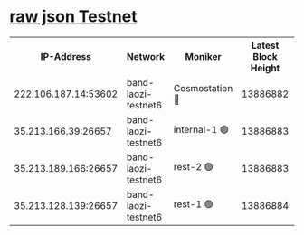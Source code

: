 
[raw json Testnet](https://rpc-check.bandt.stavr.tech/bandt/rpcbandt_result.json)
=

<table><tr><th>IP-Address</th><th>Network</th><th>Moniker</th><th>Latest Block Height</th><th>Earliest Block Height</th><th>Catching Up</th><th>Tx Index</th><th>Voting Power</th><th>Scan Time</th></tr><tr><td>222.106.187.14:53602</td><td>band-laozi-testnet6</td><td>Cosmostation 🔴</td><td>13886882</td><td>13177501</td><td>False</td><td>on</td><td>2203223</td><td>2023-12-15T11:11:03.172326013UTC</td></tr><tr><td>35.213.166.39:26657</td><td>band-laozi-testnet6</td><td>internal-1 🟢</td><td>13886883</td><td>13786883</td><td>False</td><td>on</td><td>0</td><td>2023-12-15T11:11:04.436941665UTC</td></tr><tr><td>35.213.189.166:26657</td><td>band-laozi-testnet6</td><td>rest-2 🟢</td><td>13886883</td><td>13786883</td><td>False</td><td>on</td><td>0</td><td>2023-12-15T11:11:05.660655983UTC</td></tr><tr><td>35.213.128.139:26657</td><td>band-laozi-testnet6</td><td>rest-1 🟢</td><td>13886884</td><td>13786884</td><td>False</td><td>on</td><td>0</td><td>2023-12-15T11:11:09.044801056UTC</td></tr></table>
